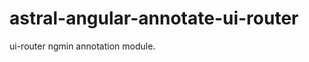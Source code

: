 astral-angular-annotate-ui-router
=================================

ui-router ngmin annotation module.
